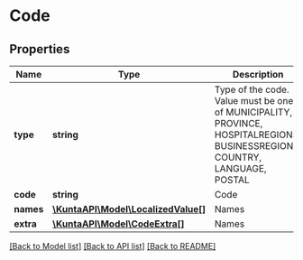 # Code

## Properties
Name | Type | Description | Notes
------------ | ------------- | ------------- | -------------
**type** | **string** | Type of the code. Value must be one of MUNICIPALITY, PROVINCE, HOSPITALREGIONS, BUSINESSREGIONS, COUNTRY, LANGUAGE, POSTAL | [optional] 
**code** | **string** | Code | [optional] 
**names** | [**\KuntaAPI\Model\LocalizedValue[]**](LocalizedValue.md) | Names | [optional] 
**extra** | [**\KuntaAPI\Model\CodeExtra[]**](CodeExtra.md) | Names | [optional] 

[[Back to Model list]](../README.md#documentation-for-models) [[Back to API list]](../README.md#documentation-for-api-endpoints) [[Back to README]](../README.md)


